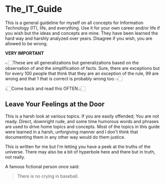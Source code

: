 # The_IT_Guide
This is a general guideline for myself on all concepts for Information Technology (IT), life, and everything. Use it for your own career and/or life if you wish but the ideas and concepts are mine. They have been learned the hard way and harshly analyzed over years. Disagree if you wish, you are allowed to be wrong.

__VERY IMPORTANT__

👉🏻These are all generalizations but generalizations based on the observation of and the simplification of facts. Sure, there are exceptions but for every 100 people that think that they are an exception of the rule, 99 are wrong and that 1 that is correct is probably wrong too.👈🏻

👆🏻Come back and read this OFTEN.👆🏻



## Leave Your Feelings at the Door
This is a harsh look at various topics. If you are easily offended; You are not ready.
Direct, downright rude, and some time humorous words and phrases are used to drive home topics and concepts. Most of the topics in this guide were learned in a harsh, unforgiving manner and I don't think that documenting them in any other way would do them justice.

This is written for me but I'm letting you have a peek at the truths of the universe.
There may also be a bit of hyperbole here and there but in truth, not really.

A famous fictional person once said:
>There is no crying in baseball.

